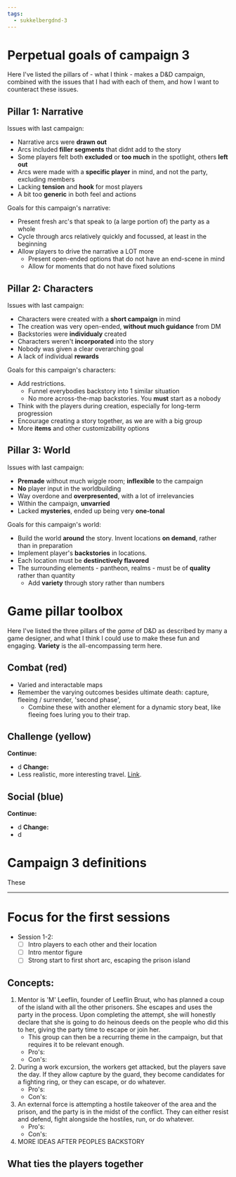 ```yaml
---
tags:
  - sukkelbergdnd-3
---
```

# Perpetual goals of campaign 3
Here I've listed the pillars of - what I think - makes a D&D campaign, combined with the issues that I had with each of them, and how I want to counteract these issues.
## Pillar 1: Narrative
Issues with last campaign: 
- Narrative arcs were **drawn out**
- Arcs included **filler segments** that didnt add to the story
- Some players felt both **excluded** or **too much** in the spotlight, others **left out**
- Arcs were made with a **specific player** in mind, and not the party, excluding members
- Lacking **tension** and **hook** for most players
- A bit too **generic** in both feel and actions

Goals for this campaign's narrative:
- Present fresh arc's that speak to (a large portion of) the party as a whole
- Cycle through arcs relatively quickly and focussed, at least in the beginning
- Allow players to drive the narrative a LOT more
	- Present open-ended options that do not have an end-scene in mind
	- Allow for moments that do not have fixed solutions
## Pillar 2: Characters
Issues with last campaign: 
- Characters were created with a **short campaign** in mind
- The creation was very open-ended, **without much guidance** from DM
- Backstories were **individualy** created
- Characters weren't **incorporated** into the story
- Nobody was given a clear overarching goal
- A lack of individual **rewards**

Goals for this campaign's characters:
- Add restrictions.
	- Funnel everybodies backstory into 1 similar situation
	- No more across-the-map backstories. You **must** start as a nobody
- Think with the players during creation, especially for long-term progression
- Encourage creating a story together, as we are with a big group
- More **items** and other customizability options
## Pillar 3: World
Issues with last campaign: 
- **Premade** without much wiggle room; **inflexible** to the campaign
- **No** player input in the worldbuilding
- Way overdone and **overpresented**, with a lot of irrelevancies
- Within the campaign, **unvarried**
- Lacked **mysteries**, ended up being very **one-tonal**

Goals for this campaign's world:
- Build the world **around** the story. Invent locations **on demand**, rather than in preparation
- Implement player's **backstories** in locations.
- Each location must be **destinctively flavored**
- The surrounding elements - pantheon, realms - must be of **quality** rather than quantity
	- Add **variety** through story rather than numbers
# Game pillar toolbox
Here I've listed the three pillars of the *game* of D&D as described by many a game designer, and what I think I could use to make these fun and engaging. 
**Variety** is the all-encompassing term here.
## Combat (red)
- Varied and interactable maps
- Remember the varying outcomes besides ultimate death: capture, fleeing / surrender, 'second phase', 
	- Combine these with another element for a dynamic story beat, like fleeing foes luring you to their trap.
## Challenge (yellow)
**Continue:**
- d
**Change:**
- Less realistic, more interesting travel. [Link](https://youtu.be/vM18P0WKGFA?si=Fx5Pbx4nm7M75mpc).
## Social (blue)
**Continue:**
- d
**Change:**
- d
# Campaign 3 definitions
These 
***
# Focus for the first sessions
- Session 1-2:
	- [ ] Intro players to each other and their location
	- [ ] Intro mentor figure
	- [ ] Strong start to first short arc, escaping the prison island
## Concepts:
1. Mentor is 'M' Leeflin, founder of Leeflin Bruut, who has planned a coup of the island with all the other prisoners. She escapes and uses the party in the process. Upon completing the attempt, she will honestly declare that she is going to do heinous deeds on the people who did this to her, giving the party time to escape or join her.
	- This group can then be a recurring theme in the campaign, but that requires it to be relevant enough.
	- Pro's:
	- Con's:
3. During a work excursion, the workers get attacked, but the players save the day. If they allow capture by the guard, they become candidates for a fighting ring, or they can escape, or do whatever. 
	- Pro's: 
	- Con's:
4. An external force is attempting a hostile takeover of the area and the prison, and the party is in the midst of the conflict. They can either resist and defend, fight alongside the hostiles, run, or do whatever.
	- Pro's:
	- Con's:
5. MORE IDEAS AFTER PEOPLES BACKSTORY

## What ties the players together

